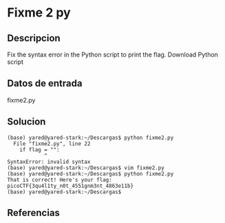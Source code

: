 # Fixme 2 py

## Descripcion
Fix the syntax error in the Python script to print the flag.
Download Python script

## Datos de entrada

fixme2.py

## Solucion
```shell
(base) yared@yared-stark:~/Descargas$ python fixme2.py 
  File "fixme2.py", line 22
    if flag = "":
            ^
SyntaxError: invalid syntax
(base) yared@yared-stark:~/Descargas$ vim fixme2.py 
(base) yared@yared-stark:~/Descargas$ python fixme2.py 
That is correct! Here's your flag: picoCTF{3qu4l1ty_n0t_4551gnm3nt_4863e11b}
(base) yared@yared-stark:~/Descargas$ 

```

## Referencias
